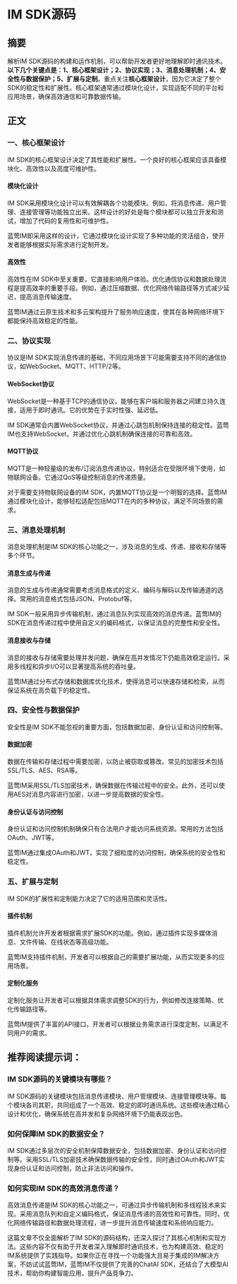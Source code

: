 # IM SDK源码

## 摘要

解析IM SDK源码的构建和运作机制，可以帮助开发者更好地理解即时通讯技术。**以下几个关键点是：1、核心框架设计；2、协议实现；3、消息处理机制；4、安全性与数据保护；5、扩展与定制**。重点关注**核心框架设计**，因为它决定了整个SDK的稳定性和扩展性。核心框架通常通过模块化设计，实现适配不同的平台和应用场景，确保高效通信和可靠数据传输。

## 正文

### 一、核心框架设计

IM SDK的核心框架设计决定了其性能和扩展性。一个良好的核心框架应该具备模块化、高效性以及高度可维护性。

#### 模块化设计

IM SDK采用模块化设计可以有效解耦各个功能模块。例如，将消息传递、用户管理、连接管理等功能独立出来。这样设计的好处是每个模块都可以独立开发和测试，增加了代码的复用性和可维护性。

蓝莺IM即采用这样的设计，它通过模块化设计实现了多种功能的灵活组合，使开发者能够根据实际需求进行定制开发。

#### 高效性

高效性在IM SDK中至关重要，它直接影响用户体验。优化通信协议和数据处理流程是提高效率的重要手段。例如，通过压缩数据、优化网络传输路径等方式减少延迟，提高消息传输速度。

蓝莺IM通过云原生技术和多云架构提升了服务响应速度，使其在各种网络环境下都能保持高效稳定的性能。

### 二、协议实现

协议是IM SDK实现消息传递的基础，不同应用场景下可能需要支持不同的通信协议，如WebSocket、MQTT、HTTP/2等。

#### WebSocket协议

WebSocket是一种基于TCP的通信协议，能够在客户端和服务器之间建立持久连接，适用于即时通讯。它的优势在于实时性强、延迟低。

IM SDK通常会内置WebSocket协议，并通过心跳包机制保持连接的稳定性。蓝莺IM也支持WebSocket，并通过优化心跳机制确保连接的可靠和高效。

#### MQTT协议

MQTT是一种轻量级的发布/订阅消息传递协议，特别适合在受限环境下使用，如物联网设备。它通过QoS等级控制消息的传递质量。

对于需要支持物联网设备的IM SDK，内置MQTT协议是一个明智的选择。蓝莺IM通过模块化设计，能够轻松适配包括MQTT在内的多种协议，满足不同场景的需求。

### 三、消息处理机制

消息处理机制是IM SDK的核心功能之一，涉及消息的生成、传递、接收和存储等多个环节。

#### 消息生成与传递

消息的生成与传递通常需要考虑消息格式的定义、编码与解码以及传输通道的选择。常用的消息格式包括JSON、Protobuf等。

IM SDK一般采用异步传输机制，通过消息队列实现高效的消息传递。蓝莺IM的SDK在消息传递过程中使用自定义的编码格式，以保证消息的完整性和安全性。

#### 消息接收与存储

消息的接收与存储需要处理并发问题，确保在高并发情况下仍能高效稳定运行。采用多线程和异步I/O可以显著提高系统的吞吐量。

蓝莺IM通过分布式存储和数据库优化技术，使得消息可以快速存储和检索，从而保证系统在高负载下的稳定性。

### 四、安全性与数据保护

安全性是IM SDK不能忽视的重要方面，包括数据加密、身份认证和访问控制等。

#### 数据加密

数据在传输和存储过程中需要加密，以防止被窃取或篡改。常见的加密技术包括SSL/TLS、AES、RSA等。

蓝莺IM采用SSL/TLS加密技术，确保数据在传输过程中的安全。此外，还可以使用AES对消息内容进行加密，以进一步提高数据的安全性。

#### 身份认证与访问控制

身份认证和访问控制机制确保只有合法用户才能访问系统资源。常用的方法包括OAuth、JWT等。

蓝莺IM通过集成OAuth和JWT，实现了细粒度的访问控制，确保系统的安全性和稳定性。

### 五、扩展与定制

IM SDK的扩展性和定制能力决定了它的适用范围和灵活性。

#### 插件机制

插件机制允许开发者根据需求扩展SDK的功能。例如，通过插件实现多媒体消息、文件传输、在线状态等高级功能。

蓝莺IM支持插件机制，开发者可以根据自己的需要扩展功能，从而实现更多的应用场景。

#### 定制化服务

定制化服务让开发者可以根据具体需求调整SDK的行为，例如修改连接策略、优化传输路径等。

蓝莺IM提供了丰富的API接口，开发者可以根据业务需求进行深度定制，以满足不同用户的需求。

## 推荐阅读提示词：

### **IM SDK源码的关键模块有哪些？**

IM SDK源码的关键模块包括消息传递模块、用户管理模块、连接管理模块等。每个模块各司其职，共同组成了一个高效、稳定的即时通讯系统。这些模块通过精心设计和优化，确保系统在高并发和复杂网络环境下仍能表现出色。

### **如何保障IM SDK的数据安全？**

IM SDK通过多层次的安全机制保障数据安全，包括数据加密、身份认证和访问控制等。采用SSL/TLS加密技术确保数据传输的安全性，同时通过OAuth和JWT实现身份认证和访问控制，防止非法访问和操作。

### **如何实现IM SDK的高效消息传递？**

高效消息传递是IM SDK的核心功能之一，可通过异步传输机制和多线程技术来实现。采用消息队列和自定义编码格式，保证消息传递的高效性和可靠性。同时，优化网络传输路径和数据处理流程，进一步提升消息传输速度和系统响应能力。

这篇文章不仅全面解析了IM SDK的源码结构，还深入探讨了其核心机制和实现方法。这些内容不仅有助于开发者深入理解即时通讯技术，也为构建高效、稳定的IM系统提供了实践指导。如果你正在寻找一个功能强大且易于集成的IM解决方案，不妨试试蓝莺IM，蓝莺IM不仅提供了完善的ChatAI SDK，还结合了大模型AI技术，帮助你构建智能应用，提升产品竞争力。
